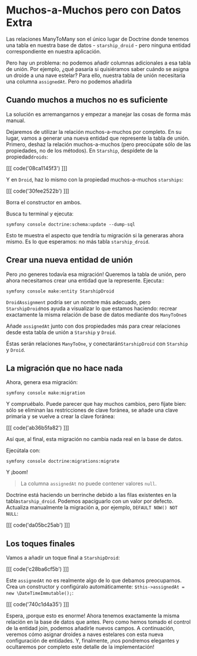 # Muchos-a-Muchos pero con Datos Extra

Las relaciones ManyToMany son el único lugar de Doctrine donde tenemos una tabla en nuestra base de datos - `starship_droid` - pero ninguna entidad correspondiente en nuestra aplicación.

Pero hay un problema: no podemos añadir columnas adicionales a esa tabla de unión. Por ejemplo, ¿qué pasaría si quisiéramos saber cuándo se asigna un droide a una nave estelar? Para ello, nuestra tabla de unión necesitaría una columna `assignedAt`. Pero no podemos añadirla

## Cuando muchos a muchos no es suficiente

La solución es arremangarnos y empezar a manejar las cosas de forma más manual.

Dejaremos de utilizar la relación muchos-a-muchos por completo. En su lugar, vamos a generar una nueva entidad que represente la tabla de unión. Primero, deshaz la relación muchos-a-muchos (pero preocúpate sólo de las propiedades, no de los métodos). En `Starship`, despídete de la propiedad`droids`:

[[[ code('08ca1145f3') ]]]

Y en `Droid`, haz lo mismo con la propiedad muchos-a-muchos `starships`:

[[[ code('30fee2522b') ]]]

Borra el constructor en ambos.

Busca tu terminal y ejecuta:

```terminal
symfony console doctrine:schema:update --dump-sql
```

Esto te muestra el aspecto que tendría tu migración si la generaras ahora mismo. Es lo que esperamos: no más tabla `starship_droid`.

## Crear una nueva entidad de unión

Pero ¡no generes todavía esa migración! Queremos la tabla de unión, pero ahora necesitamos crear una entidad que la represente. Ejecuta::

```terminal
symfony console make:entity StarshipDroid
```

`DroidAssignment` podría ser un nombre más adecuado, pero `StarshipDroid`nos ayuda a visualizar lo que estamos haciendo: recrear exactamente la misma relación de base de datos mediante dos `ManyToOne`s

Añade `assignedAt` junto con dos propiedades más para crear relaciones desde esta tabla de unión a `Starship` y `Droid`. 

Éstas serán relaciones `ManyToOne`, y conectarán`StarshipDroid` con `Starship` y `Droid`.

## La migración que no hace nada

Ahora, genera esa migración:

```terminal
symfony console make:migration
```

Y compruébalo. Puede parecer que hay muchos cambios, pero fíjate bien: sólo se eliminan las restricciones de clave foránea, se añade una clave primaria y se vuelve a crear la clave foránea:

[[[ code('ab36b5fa82') ]]]

Así que, al final, esta migración no cambia nada real en la base de datos. 

Ejecútala con:

```terminal
symfony console doctrine:migrations:migrate
```

Y ¡boom!

> La columna `assignedAt` no puede contener valores `null`. 

Doctrine está haciendo un berrinche debido a las filas existentes en la tabla`starship_droid`. Podemos apaciguarlo con un valor por defecto. Actualiza manualmente la migración a, por ejemplo, `DEFAULT NOW() NOT NULL`:

[[[ code('da05bc25ab') ]]]

## Los toques finales

Vamos a añadir un toque final a `StarshipDroid`:

[[[ code('c28ba6cf5b') ]]]

Este `assignedAt` no es realmente algo de lo que debamos preocuparnos. Crea un constructor y configúralo automáticamente: `$this->assignedAt = new \DateTimeImmutable();`:

[[[ code('740c1d4a35') ]]]

Espera, ¡porque esto es enorme! Ahora tenemos exactamente la misma relación en la base de datos que antes. Pero como hemos tomado el control de la entidad join, podemos añadirle nuevos campos. A continuación, veremos cómo asignar droides a naves estelares con esta nueva configuración de entidades. Y, finalmente, ¡nos pondremos elegantes y ocultaremos por completo este detalle de la implementación!
